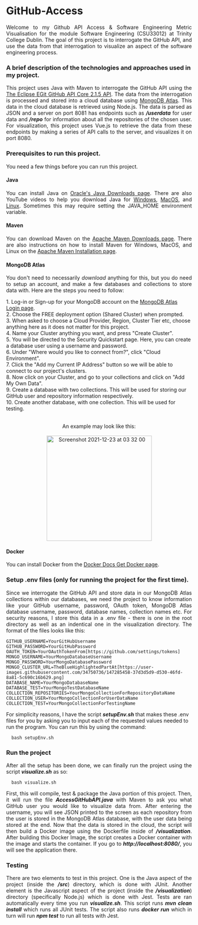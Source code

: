 # GitHub-Access
<p align=justify>Welcome to my Github API Access & Software Engineering Metric Visualisation for the module Software Engineering (CSU33012) at Trinity College Dublin. The goal of this project is to interrogate the GitHub API, and use the data from that interrogation to visualize an aspect of the software engineering process.</p>

### A brief description of the technologies and approaches used in my project.
<p align=justify>This project uses Java with Maven to interrogate the GitHub API using the <a href="https://mvnrepository.com/artifact/org.eclipse.mylyn.github/org.eclipse.egit.github.core/2.1.5">The Eclipse EGit GitHub API Core 2.1.5 API</a>. The data from the interrogation is processed and stored into a cloud database using <a href="https://www.mongodb.com/atlas/database">MongoDB Atlas</a>. This data in the cloud database is retrieved using Node.js. The data is parsed as JSON and a server on port 8081 has endpoints such as <b><i>/userdata</i></b> for user data and  <b><i>/repo</b></i> for information about all the repositories of the chosen user. For visualization, this project uses Vue.js to retrieve the data from these endpoints by making a series of API calls to the server, and visualizes it on port 8080. </p>

### Prerequisites to run this project.
<p align=justify>You need a few things before you can run this project.</p>

#### Java
<p align=justify>You can install Java on <a href="https://www.oracle.com/java/technologies/downloads/">Oracle's Java Downloads page</a>. There are also YouTube videos to help you download Java for <a href="https://www.youtube.com/watch?v=9s8saAeKEfg&ab_channel=ProgrammingKnowledge2">Windows</a>, <a href="https://www.youtube.com/watch?v=pxi3iIy4F5A&ab_channel=ProgrammingKnowledge">MacOS</a>, and <a href="https://www.youtube.com/watch?v=ogWKP9Lm-Qo&ab_channel=ProgrammingKnowledge">Linux</a>. Sometimes this may require setting the JAVA_HOME environment variable.</p>

#### Maven

<p align=justify>You can download Maven on the <a href="https://maven.apache.org/download.cgi">Apache Maven Downloads page</a>. There are also instructions on how to install Maven for Windows, MacOS, and Linux on the  <a href="https://maven.apache.org/install.html">Apache Maven Installation page</a>.</p>

#### MongoDB Atlas
<p align=justify>You don't need to necessarily <i>download</i> anything for this, but you do need to setup an account, and make a few databases and collections to store data with. Here are the steps you need to follow:</p>
  1. Log-in or Sign-up for your MongoDB account on the <a href="https://account.mongodb.com/account/login">MongoDB Atlas Login page</a>. <br>
  2. Choose the FREE deployment option (Shared Cluster) when prompted.  <br>
  3. When asked to choose a Cloud Provider, Region, Cluster Tier etc, choose anything here as it does not matter for this project. <br>
  4. Name your Cluster anything you want, and press "Create Cluster". <br>
  5. You will be directed to the Security Quickstart page. Here, you can create a database user using a username and password. <br>
  6. Under "Where would you like to connect from?", click "Cloud Environment". <br>
  7. Click the "Add my Current IP Address" button so we will be able to connect to our project's clusters. <br>
  8. Now click on your Cluster, and go to your collections and click on "Add My Own Data". <br>
  9. Create a database with two collections. This will be used for storing our GitHub user and repository information respectively. <br>
  10. Create another database, with one collection. This will be used for testing. <br><br>
  
 
  <p align="center">
     An example may look like this:<br><br>
  <img width="285" alt="Screenshot 2021-12-23 at 03 32 00" src="https://user-images.githubusercontent.com/34750736/147185973-8015217f-1f13-419d-8b51-1d7facb26d31.png"></p>

  
#### Docker
<p align=justify>You can install Docker from the <a href="https://docs.docker.com/get-docker/">Docker Docs Get Docker page</a>.</p>
  
### Setup .env files (only for running the project for the first time).
 
<p align=justify>Since we interrogate the GitHub API and store data in our MongoDB Atlas collections within our databases, we need the project to know information like your GitHub username, password, OAuth token, MongoDB Atlas database username, password, database names, collection names etc. For security reasons, I store this data in a .env file - there is one in the root directory as well as an indentical one in the visualization directory. The format of the files looks like this: <br>
 
```
GITHUB_USERNAME=YourGitHubUsername
GITHUB_PASSWORD=YourGitHubPassword
OAUTH_TOKEN=YourOAuthTokenFrom[https://github.com/settings/tokens]
MONGO_USERNAME=YourMongoDatabaseUsername
MONGO_PASSWORD=YourMongoDatabasePassword
MONGO_CLUSTER_URL=TheBlueHighlightedPartAt[https://user-images.githubusercontent.com/34750736/147285458-37d3d5d9-d530-46fd-8a81-5c690c16b629.png]
DATABASE_NAME=YourMongoDatabaseName
DATABASE_TEST=YourMongoTestDatabaseName
COLLECTION_REPOSITORIES=YourMongoCollectionForRepositoryDataName
COLLECTION_USER=YourMongoCollectionForUserDataName
COLLECTION_TEST=YourMongoCollectionForTestingName
```
  
  
For simplicity reasons, I have the script <b><i>setupEnv.sh</i></b> that makes these .env files for you by asking you to input each of the requested values needed to run the program. You can run this by using the command:</p>
  
```
  bash setupEnv.sh
```
 
### Run the project
<p align=justify>After all the setup has been done, we can finally run the project using the script <b><i>visualize.sh</i></b> as so:</p>
  
```
  bash visualize.sh
```
  
<p align=justify>First, this will compile, test & package the Java portion of this project. Then, it will run the file <b><i>AccessGitHubAPI.java</i></b> with Maven to ask you what GitHub user you would like to visualize data from. After entering the username, you will see JSON printed to the screen as each repository from the user is stored in the MongoDB Atlas database, with the user data being stored at the end. Now that the data is stored in the cloud, the script will then build a Docker image using the Dockerfile inside of <b><i>/visualization</i></b>. After building this Docker Image, the script creates a Docker container with the image and starts the container. If you go to <b><i>http://localhost:8080/</i></b>, you will see the application there.</p>
  
  
### Testing
<p align=justify>There are two elements to test in this project. One is the Java aspect of the project (inside the <b><i>/src</i></b>) directory, which is done with JUnit. Another element is the Javascript aspect of the project (inside the <b><i>/visualization</i></b>) directory (specifically Node.js) which is done with Jest. Tests are ran automatically every time you run <b><i>visualize.sh</i></b>. This script runs <b><i>mvn clean install</i></b> which runs all JUnit tests. The script also runs <b><i>docker run</i></b> which in turn will run <b><i>npm test</i></b> to run all tests with Jest.</p>